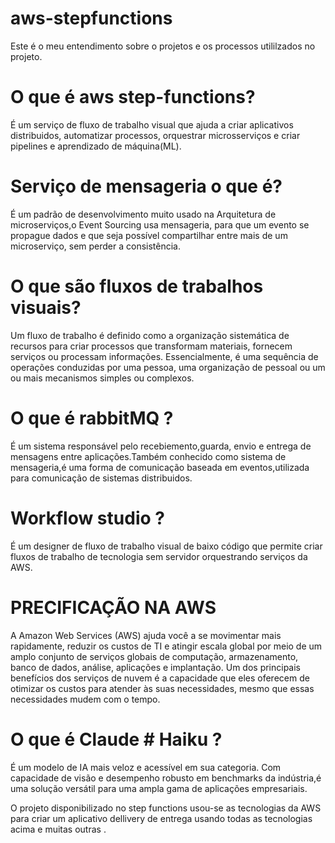 # aws-stepfunctions
Este é o meu entendimento sobre o projetos e os processos utililzados no projeto.

# O que é aws step-functions?
É um serviço de fluxo de trabalho visual que ajuda a criar aplicativos distribuidos, automatizar processos, orquestrar microsserviços e criar pipelines e aprendizado de máquina(ML).

# Serviço de mensageria o que é?
É um padrão de desenvolvimento muito usado na Arquitetura de microserviços,o Event Sourcing usa mensageria, para que um evento se propague dados e que seja possível compartilhar entre mais de um microserviço, sem perder a consistência.

# O que são fluxos de trabalhos visuais?
Um fluxo de trabalho é definido como a organização sistemática de recursos para criar processos que transformam materiais, fornecem serviços ou processam informações. Essencialmente, é uma sequência de operações conduzidas por uma pessoa, uma organização de pessoal ou um ou mais mecanismos simples ou complexos.

# O que é rabbitMQ ?
É um sistema responsável pelo recebiemento,guarda, envio e entrega de mensagens entre aplicações.Também conhecido como sistema de mensageria,é uma forma de comunicação baseada em eventos,utilizada para comunicação de sistemas distribuidos.

# Workflow studio ?
É um designer de fluxo de trabalho visual de baixo código que permite criar fluxos de trabalho de tecnologia sem servidor orquestrando serviços da AWS.

# PRECIFICAÇÃO NA AWS 



A Amazon Web Services (AWS) ajuda você a se movimentar mais rapidamente, reduzir os custos de TI e atingir escala global por meio de um amplo conjunto de serviços globais de computação, armazenamento, banco de dados, análise, aplicações e implantação. Um dos principais benefícios dos serviços de nuvem é a capacidade que eles oferecem de otimizar os custos para atender às suas necessidades, mesmo que essas necessidades mudem com o tempo. 

# O que é Claude # Haiku ?
É um modelo de IA mais veloz e acessível em sua categoria. Com capacidade de visão e desempenho robusto em benchmarks da indústria,é uma solução versátil para uma ampla gama de aplicações empresariais.


O projeto disponibilizado no step functions usou-se as tecnologias da AWS para criar um aplicativo dellivery de entrega usando todas as tecnologias acima e muitas outras .
